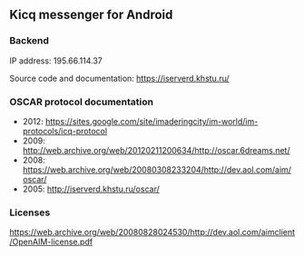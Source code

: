 ## Kicq messenger for Android

### Backend
IP address: 195.66.114.37

Source code and documentation:
https://iserverd.khstu.ru/

### OSCAR protocol documentation
- 2012: https://sites.google.com/site/imaderingcity/im-world/im-protocols/icq-protocol
- 2009: http://web.archive.org/web/20120211200634/http://oscar.6dreams.net/
- 2008: https://web.archive.org/web/20080308233204/http://dev.aol.com/aim/oscar/
- 2005: http://iserverd.khstu.ru/oscar/

### Licenses
https://web.archive.org/web/20080828024530/http://dev.aol.com/aimclient/OpenAIM-license.pdf
